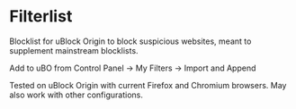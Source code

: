 # Filterlist
Blocklist for uBlock Origin to block suspicious websites, meant to supplement mainstream blocklists.

Add to uBO from Control Panel -> My Filters -> Import and Append

Tested on uBlock Origin with current Firefox and Chromium browsers. May also work with other configurations.
